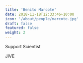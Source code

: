 ```yaml
---
title: 'Benito Marcote'
date: 2018-11-18T12:33:46+10:00
icon: '/about/people/marcote.jpg'
draft: false
featured: false
weight: 2
---
```


Support Scientist

JIVE
